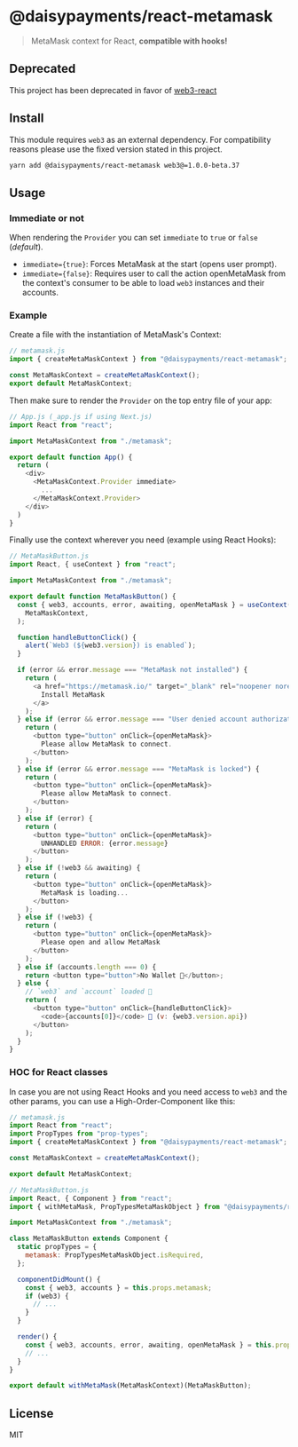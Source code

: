 # @daisypayments/react-metamask

> MetaMask context for React, **compatible with hooks!**

## Deprecated

This project has been deprecated in favor of [web3-react](https://github.com/NoahZinsmeister/web3-react)

## Install

This module requires `web3` as an external dependency. For compatibility reasons please use the fixed version stated in this project.

```sh
yarn add @daisypayments/react-metamask web3@=1.0.0-beta.37
```

## Usage

### Immediate or not

When rendering the `Provider` you can set `immediate` to `true` or `false` (_default_).

- `immediate={true}`: Forces MetaMask at the start (opens user prompt).
- `immediate={false}`: Requires user to call the action openMetaMask from the context's consumer to be able to load `web3` instances and their accounts.

### Example

Create a file with the instantiation of MetaMask's Context:

```js
// metamask.js
import { createMetaMaskContext } from "@daisypayments/react-metamask";

const MetaMaskContext = createMetaMaskContext();
export default MetaMaskContext;
```

Then make sure to render the `Provider` on the top entry file of your app:

```js
// App.js (_app.js if using Next.js)
import React from "react";

import MetaMaskContext from "./metamask";

export default function App() {
  return (
    <div>
      <MetaMaskContext.Provider immediate>
        ...
      </MetaMaskContext.Provider>
    </div>
  )
}
```

Finally use the context wherever you need (example using React Hooks):

```js
// MetaMaskButton.js
import React, { useContext } from "react";

import MetaMaskContext from "./metamask";

export default function MetaMaskButton() {
  const { web3, accounts, error, awaiting, openMetaMask } = useContext(
    MetaMaskContext,
  );

  function handleButtonClick() {
    alert(`Web3 (${web3.version}) is enabled`);
  }

  if (error && error.message === "MetaMask not installed") {
    return (
      <a href="https://metamask.io/" target="_blank" rel="noopener noreferrer">
        Install MetaMask
      </a>
    );
  } else if (error && error.message === "User denied account authorization") {
    return (
      <button type="button" onClick={openMetaMask}>
        Please allow MetaMask to connect.
      </button>
    );
  } else if (error && error.message === "MetaMask is locked") {
    return (
      <button type="button" onClick={openMetaMask}>
        Please allow MetaMask to connect.
      </button>
    );
  } else if (error) {
    return (
      <button type="button" onClick={openMetaMask}>
        UNHANDLED ERROR: {error.message}
      </button>
    );
  } else if (!web3 && awaiting) {
    return (
      <button type="button" onClick={openMetaMask}>
        MetaMask is loading...
      </button>
    );
  } else if (!web3) {
    return (
      <button type="button" onClick={openMetaMask}>
        Please open and allow MetaMask
      </button>
    );
  } else if (accounts.length === 0) {
    return <button type="button">No Wallet 🦊</button>;
  } else {
    // `web3` and `account` loaded 🎉
    return (
      <button type="button" onClick={handleButtonClick}>
        <code>{accounts[0]}</code> 🦊 (v: {web3.version.api})
      </button>
    );
  }
}
```

### HOC for React classes

In case you are not using React Hooks and you need access to `web3` and the other params, you can use a High-Order-Component like this:

```js
// metamask.js
import React from "react";
import PropTypes from "prop-types";
import { createMetaMaskContext } from "@daisypayments/react-metamask";

const MetaMaskContext = createMetaMaskContext();

export default MetaMaskContext;
```

```js
// MetaMaskButton.js
import React, { Component } from "react";
import { withMetaMask, PropTypesMetaMaskObject } from "@daisypayments/react-metamask";

import MetaMaskContext from "./metamask";

class MetaMaskButton extends Component {
  static propTypes = {
    metamask: PropTypesMetaMaskObject.isRequired,
  };

  componentDidMount() {
    const { web3, accounts } = this.props.metamask;
    if (web3) {
      // ...
    }
  }

  render() {
    const { web3, accounts, error, awaiting, openMetaMask } = this.props.metamask;
    // ...
  }
}

export default withMetaMask(MetaMaskContext)(MetaMaskButton);
```

## License

MIT
